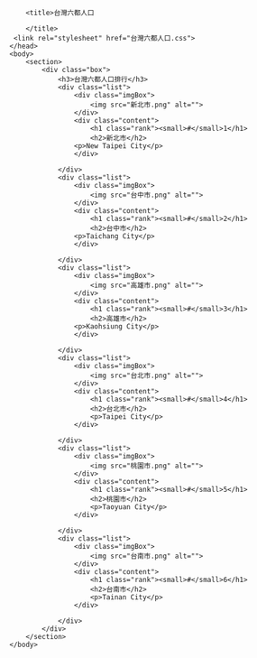 <!DOCTYPE html>
<html>
<head>
        <meta charset="UTF-8">
        
        <title>台灣六都人口

        </title>
     <link rel="stylesheet" href="台灣六都人口.css">
    </head>
    <body>
        <section>
            <div class="box">
                <h3>台灣六都人口排行</h3>
                <div class="list">
                    <div class="imgBox">
                        <img src="新北市.png" alt="">
                    </div>
                    <div class="content">
                        <h1 class="rank"><small>#</small>1</h1>
                        <h2>新北市</h2>
                    <p>New Taipei City</p>
                    </div>
                    
                </div>
                <div class="list">
                    <div class="imgBox">
                        <img src="台中市.png" alt="">
                    </div>
                    <div class="content">
                        <h1 class="rank"><small>#</small>2</h1>
                        <h2>台中市</h2>
                    <p>Taichang City</p>
                    </div>
                    
                </div>
                <div class="list">
                    <div class="imgBox">
                        <img src="高雄市.png" alt="">
                    </div>
                    <div class="content">
                        <h1 class="rank"><small>#</small>3</h1>
                        <h2>高雄市</h2>
                    <p>Kaohsiung City</p>
                    </div>
                    
                </div>
                <div class="list">
                    <div class="imgBox">
                        <img src="台北市.png" alt="">
                    </div>
                    <div class="content">
                        <h1 class="rank"><small>#</small>4</h1>
                        <h2>台北市</h2>
                        <p>Taipei City</p>
                    </div>
                  
                </div>
                <div class="list">
                    <div class="imgBox">
                        <img src="桃園市.png" alt="">
                    </div>
                    <div class="content">
                        <h1 class="rank"><small>#</small>5</h1>
                        <h2>桃園市</h2>
                        <p>Taoyuan City</p>
                    </div>
                   
                </div>
                <div class="list">
                    <div class="imgBox">
                        <img src="台南市.png" alt="">
                    </div>
                    <div class="content">
                        <h1 class="rank"><small>#</small>6</h1>
                        <h2>台南市</h2>
                        <p>Tainan City</p>
                    </div>
                
                </div>
            </div>
        </section>
    </body>
</html>













